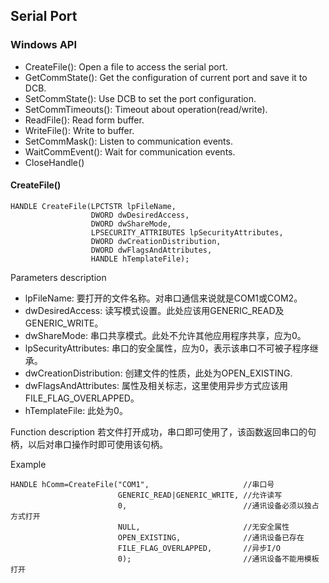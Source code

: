 ## Serial Port ##

### Windows API ###
- CreateFile(): Open a file to access the serial port.
- GetCommState(): Get the configuration of current port and save it to DCB.
- SetCommState(): Use DCB to set the port configuration.
- SetCommTimeouts(): Timeout about operation(read/write).
- ReadFile(): Read form buffer.
- WriteFile(): Write to buffer.
- SetCommMask(): Listen to communication events.
- WaitCommEvent(): Wait for communication events.
- CloseHandle()

#### CreateFile() ####
	
	HANDLE CreateFile(LPCTSTR lpFileName,
					  DWORD dwDesiredAccess,
					  DWORD dwShareMode,
					  LPSECURITY_ATTRIBUTES lpSecurityAttributes,
					  DWORD dwCreationDistribution,
					  DWORD dwFlagsAndAttributes,
					  HANDLE hTemplateFile);
	
Parameters description
- lpFileName: 要打开的文件名称。对串口通信来说就是COM1或COM2。
- dwDesiredAccess: 读写模式设置。此处应该用GENERIC_READ及GENERIC_WRITE。
- dwShareMode: 串口共享模式。此处不允许其他应用程序共享，应为0。
- lpSecurityAttributes: 串口的安全属性，应为0，表示该串口不可被子程序继承。
- dwCreationDistribution: 创建文件的性质，此处为OPEN_EXISTING.
- dwFlagsAndAttributes: 属性及相关标志，这里使用异步方式应该用FILE_FLAG_OVERLAPPED。
- hTemplateFile: 此处为0。

Function description
若文件打开成功，串口即可使用了，该函数返回串口的句柄，以后对串口操作时即可使用该句柄。

Example

	HANDLE hComm=CreateFile("COM1",						//串口号
							GENERIC_READ|GENERIC_WRITE,	//允许读写
							0,							//通讯设备必须以独占方式打开
							NULL,						//无安全属性
							OPEN_EXISTING,				//通讯设备已存在
							FILE_FLAG_OVERLAPPED,		//异步I/O
							0);							//通讯设备不能用模板打开
	
